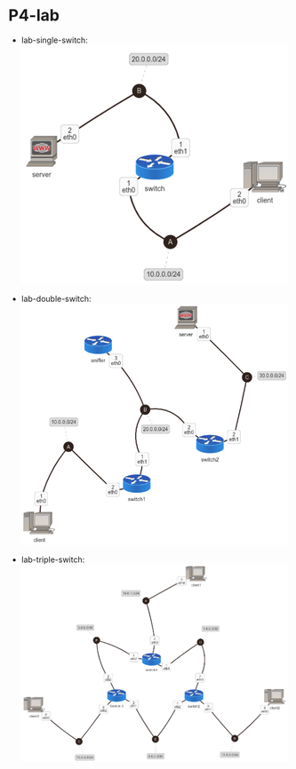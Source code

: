 # P4-lab

* lab-single-switch:
![lab-single-switch](https://github.com/giuseppevalentinobaldi/P4-lab/blob/master/res/lab-single-switch.png)

* lab-double-switch:
![lab-double-switch](https://github.com/giuseppevalentinobaldi/P4-lab/blob/master/res/lab-double-switch.png)

* lab-triple-switch:
![lab-triple-switch](https://github.com/giuseppevalentinobaldi/P4-lab/blob/master/res/lab-triple-switch.png)

